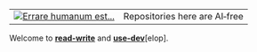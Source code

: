 <table><tr>
  <td>
    <a href="https://github.com/Kyriosity/read-write/blob/main/README+/pencraft/README+/opuses/freestyle/AI-2020s.md"><img src="https://github.com/Kyriosity/read-write/blob/main/README+/_rsc/_img/AIfree.jpg" alt="Errare humanum est..." /></a>
  </td>
  <td>
    Repositories here are AI&#8209;free
  </td>
</tr></table>


Welcome to [**read-write**](https://github.com/Kyriosity/read-write) and [**use-dev**](https://github.com/Kyriosity/use-dev)[elop].
